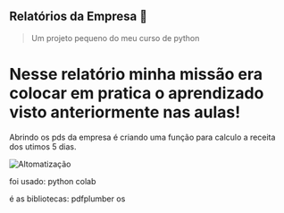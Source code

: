 ## Relatórios da Empresa 🔎
> Um projeto pequeno do meu curso de python

# Nesse relatório minha missão era colocar em pratica o aprendizado visto anteriormente nas aulas!
 Abrindo os pds da empresa é criando uma função para calculo a receita dos utimos 5 dias.

![Altomatização](https://user-images.githubusercontent.com/88971985/142781284-07b27159-e18c-4674-9470-79cfed0bff0d.png)

foi usado: python
colab

é as bibliotecas:
pdfplumber
os
